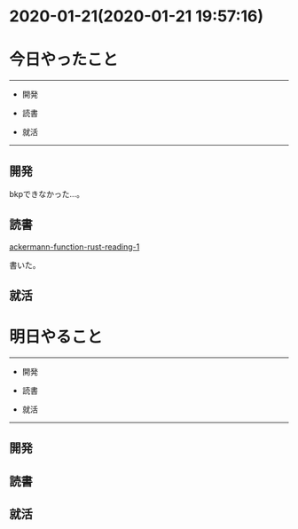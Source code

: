 # 2020-01-21(2020-01-21 19:57:16)

# 今日やったこと

---

* 開発

* 読書

* 就活


---

## 開発

bkpできなかった...。

## 読書

[ackermann-function-rust-reading-1](https://blog.londone.net/page?id=143)

書いた。

## 就活


# 明日やること

---

* 開発

* 読書

* 就活


---

## 開発

## 読書

## 就活
